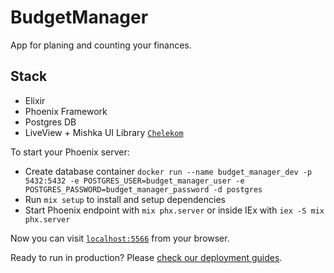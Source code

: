 # BudgetManager

App for planing and counting your finances.

## Stack

- Elixir
- Phoenix Framework
- Postgres DB
- LiveView + Mishka UI Library [`Chelekom`](https://mishka.tools/chelekom/docs)

To start your Phoenix server:

- Create database container `docker run --name budget_manager_dev -p 5432:5432 -e POSTGRES_USER=budget_manager_user -e POSTGRES_PASSWORD=budget_manager_password -d postgres`
- Run `mix setup` to install and setup dependencies
- Start Phoenix endpoint with `mix phx.server` or inside IEx with `iex -S mix phx.server`

Now you can visit [`localhost:5566`](http://localhost:5566) from your browser.

Ready to run in production? Please [check our deployment guides](https://hexdocs.pm/phoenix/deployment.html).
